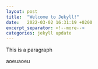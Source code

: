 ```yaml
---
layout: post
title:  "Welcome to Jekyll!"
date:   2022-03-02 16:31:19 +0200
excerpt_separator: <!--more-->
categories: jekyll update
---
```

<p>This is a paragraph
</p>
<!--more-->
aoeuaoeu